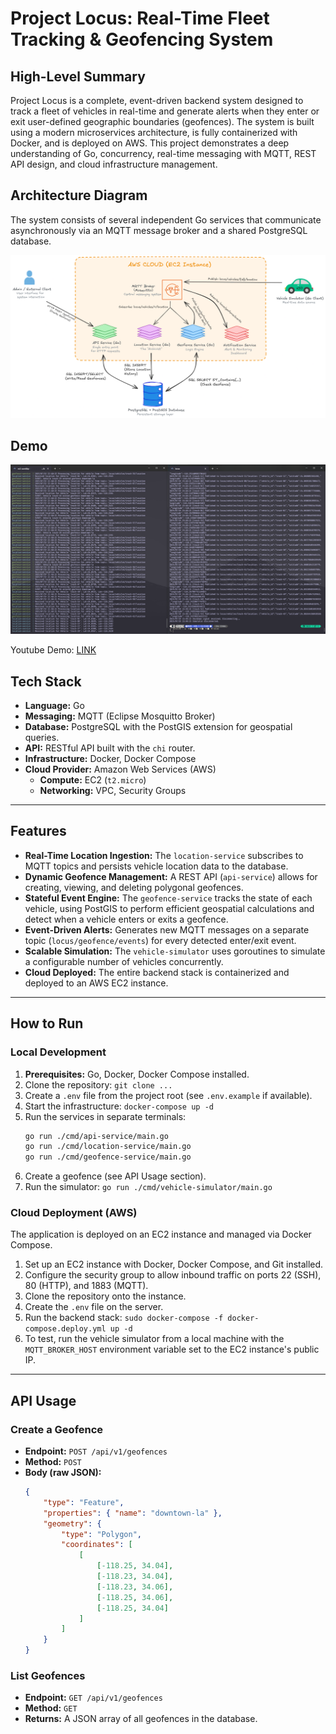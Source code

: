 # Project Locus: Real-Time Fleet Tracking & Geofencing System

## High-Level Summary

Project Locus is a complete, event-driven backend system designed to track a fleet of vehicles in real-time and generate alerts when they enter or exit user-defined geographic boundaries (geofences). The system is built using a modern microservices architecture, is fully containerized with Docker, and is deployed on AWS. This project demonstrates a deep understanding of Go, concurrency, real-time messaging with MQTT, REST API design, and cloud infrastructure management.

## Architecture Diagram

The system consists of several independent Go services that communicate asynchronously via an MQTT message broker and a shared PostgreSQL database.

![Architecture Diagram](https://github.com/kietn20/locus/blob/main/diagram.png)

## Demo

![Demo Image](https://github.com/kietn20/locus/blob/main/demo-img.png)

Youtube Demo: [LINK](https://www.youtube.com/watch?v=ldhcy7bkz5E)

## Tech Stack

-   **Language:** Go
-   **Messaging:** MQTT (Eclipse Mosquitto Broker)
-   **Database:** PostgreSQL with the PostGIS extension for geospatial queries.
-   **API:** RESTful API built with the `chi` router.
-   **Infrastructure:** Docker, Docker Compose
-   **Cloud Provider:** Amazon Web Services (AWS)
    -   **Compute:** EC2 (`t2.micro`)
    -   **Networking:** VPC, Security Groups

---

## Features

-   **Real-Time Location Ingestion:** The `location-service` subscribes to MQTT topics and persists vehicle location data to the database.
-   **Dynamic Geofence Management:** A REST API (`api-service`) allows for creating, viewing, and deleting polygonal geofences.
-   **Stateful Event Engine:** The `geofence-service` tracks the state of each vehicle, using PostGIS to perform efficient geospatial calculations and detect when a vehicle enters or exits a geofence.
-   **Event-Driven Alerts:** Generates new MQTT messages on a separate topic (`locus/geofence/events`) for every detected enter/exit event.
-   **Scalable Simulation:** The `vehicle-simulator` uses goroutines to simulate a configurable number of vehicles concurrently.
-   **Cloud Deployed:** The entire backend stack is containerized and deployed to an AWS EC2 instance.

---

## How to Run

### Local Development

1.  **Prerequisites:** Go, Docker, Docker Compose installed.
2.  Clone the repository: `git clone ...`
3.  Create a `.env` file from the project root (see `.env.example` if available).
4.  Start the infrastructure: `docker-compose up -d`
5.  Run the services in separate terminals:
    ```bash
    go run ./cmd/api-service/main.go
    go run ./cmd/location-service/main.go
    go run ./cmd/geofence-service/main.go
    ```
6.  Create a geofence (see API Usage section).
7.  Run the simulator: `go run ./cmd/vehicle-simulator/main.go`

### Cloud Deployment (AWS)

The application is deployed on an EC2 instance and managed via Docker Compose.

1.  Set up an EC2 instance with Docker, Docker Compose, and Git installed.
2.  Configure the security group to allow inbound traffic on ports 22 (SSH), 80 (HTTP), and 1883 (MQTT).
3.  Clone the repository onto the instance.
4.  Create the `.env` file on the server.
5.  Run the backend stack: `sudo docker-compose -f docker-compose.deploy.yml up -d`
6.  To test, run the vehicle simulator from a local machine with the `MQTT_BROKER_HOST` environment variable set to the EC2 instance's public IP.

---

## API Usage

### Create a Geofence

-   **Endpoint:** `POST /api/v1/geofences`
-   **Method:** `POST`
-   **Body (raw JSON):**
    ```json
    {
    	"type": "Feature",
    	"properties": { "name": "downtown-la" },
    	"geometry": {
    		"type": "Polygon",
    		"coordinates": [
    			[
    				[-118.25, 34.04],
    				[-118.23, 34.04],
    				[-118.23, 34.06],
    				[-118.25, 34.06],
    				[-118.25, 34.04]
    			]
    		]
    	}
    }
    ```

### List Geofences

-   **Endpoint:** `GET /api/v1/geofences`
-   **Method:** `GET`
-   **Returns:** A JSON array of all geofences in the database.
